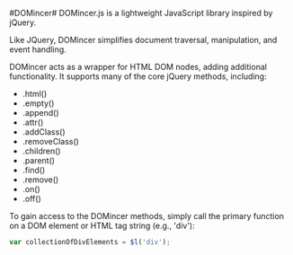 #DOMincer#
DOMincer.js is a lightweight JavaScript library inspired by jQuery.

Like JQuery, DOMincer simplifies document traversal, manipulation, and event handling.

DOMincer acts as a wrapper for HTML DOM nodes, adding additional functionality. It supports many of the core jQuery methods, including:

- .html()
- .empty()
- .append()
- .attr()
- .addClass()
- .removeClass()
- .children()
- .parent()
- .find()
- .remove()
- .on()
- .off()

To gain access to the DOMincer methods, simply call the primary function on a DOM element or HTML tag string (e.g., 'div'):
```javascript
var collectionOfDivElements = $l('div');
```
